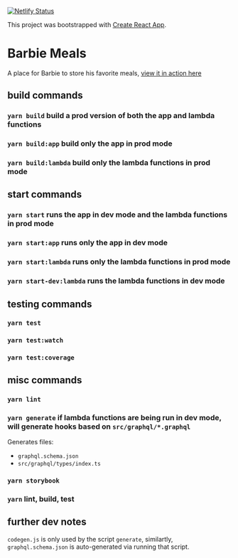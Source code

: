 [![Netlify Status](https://api.netlify.com/api/v1/badges/0782926b-bd38-468e-a394-cc034d4712f1/deploy-status)](https://app.netlify.com/sites/barbie-meals/deploys)

This project was bootstrapped with [Create React App](https://github.com/facebook/create-react-app).

# Barbie Meals

A place for Barbie to store his favorite meals, [view it in action here](https://barbie-meals.netlify.app/)


## build commands

### `yarn build` build a prod version of both the app and lambda functions
### `yarn build:app` build only the app in prod mode
### `yarn build:lambda` build only the lambda functions in prod mode


## start commands

### `yarn start` runs the app in dev mode and the lambda functions in prod mode
### `yarn start:app` runs only the app in dev mode
### `yarn start:lambda` runs only the lambda functions in prod mode
### `yarn start-dev:lambda` runs the lambda functions in dev mode


## testing commands

### `yarn test`
### `yarn test:watch`
### `yarn test:coverage`


## misc commands
### `yarn lint`

### `yarn generate` if lambda functions are being run in dev mode, will generate hooks based on `src/graphql/*.graphql`
Generates files:
- `graphql.schema.json`
- `src/graphql/types/index.ts`

### `yarn storybook`

### `yarn` lint, build, test


## further dev notes

`codegen.js` is only used by the script `generate`, similartly, `graphql.schema.json` is auto-generated via running that script.

